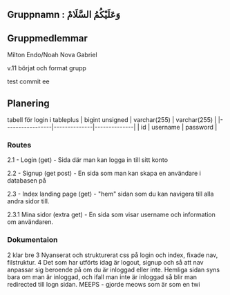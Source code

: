 

 ## Gruppnamn :  وَعَلَيْكُمُ السَّلَامْ
## Gruppmedlemmar
Milton
Endo/Noah 
Nova
Gabriel

v.11 
börjat och format grupp

test commit
ee



## Planering
tabell för login i tableplus
| bigint unsigned | varchar(255) | varchar(255) |
|-----------------|--------------|--------------|
| id              | username     | password     |

### Routes
 2.1 - Login (get) - Sida där man kan logga in till sitt konto

 2.2 - Signup (get post) - En sida som man kan skapa en användare i databasen på

 2.3 - Index landing page (get) - "hem" sidan som du kan navigera till alla andra sidor till.

 2.3.1 Mina sidor (extra get) - En sida som visar username och information om användaren.



 ### Dokumentaion
 2 klar bre
 3 Nyanserat och strukturerat css på login och index, fixade nav, filstruktur.
 4 Det som har utförts idag är logout, signup och så att nav anpassar sig beroende på om du är inloggad eller inte. Hemliga sidan syns bara om man är inloggad, och ifall man inte är inloggad så blir man redirected till logn sidan.
 MEEPS - gjorde meows som är som en twi

